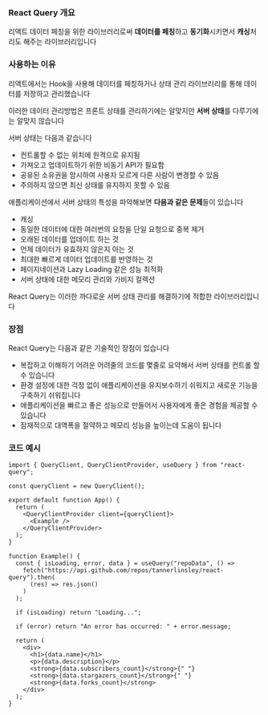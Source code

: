 ### React Query 개요

리액트 데이터 페칭을 위한 라이브러리로써 **데이터를 페칭**하고 **동기화**시키면서 **캐싱**처리도 해주는 라이브러리입니다

### 사용하는 이유

리액트에서는 Hook을 사용해 데이터를 페칭하거나 상태 관리 라이브러리를 통해 데이터를 저장하고 관리했습니다

이러한 데이터 관리방법은 프론트 상태를 관리하기에는 알맞지만 **서버 상태**를 다루기에는 알맞지 않습니다

서버 상태는 다음과 같습니다

-  컨트롤할 수 없는 위치에 원격으로 유지됨
-  가져오고 업데이트하기 위한 비동기 API가 필요함
-  공유된 소유권을 암시하여 사용자 모르게 다른 사람이 변경할 수 있음
-  주의하지 않으면 최신 상태를 유지하지 못할 수 있음

애플리케이션에서 서버 상태의 특성을 파악해보면 **다음과 같은 문제**들이 있습니다

-  캐싱
-  동일한 데이터에 대한 여러번의 요청을 단일 요청으로 중복 제거
-  오래된 데이터를 업데이트 하는 것
-  언제 데이터가 유효하지 않은지 아는 것
-  최대한 빠르게 데이터 업데이트를 반영하는 것
-  페이지네이션과 Lazy Loading 같은 성능 최적화
-  서버 상태에 대한 메모리 관리와 가비지 컬렉션

React Query는 이러한 까다로운 서버 상태 관리를 해결하기에 적합한 라이브러리입니다

### 장점

React Query는 다음과 같은 기술적인 장점이 있습니다

- 복잡하고 이해하기 어려운 어려줄의 코드를 몇줄로 요약해서 서버 상태를 컨트롤 할 수 있습니다
- 환경 설정에 대한 걱정 없이 애플리케이션을 유지보수하기 쉬워지고 새로운 기능을 구축하기 쉬워집니다
- 애플리케이션을 빠르고 좋은 성능으로 만들어서 사용자에게 좋은 경험을 제공할 수 있습니다
- 잠재적으로 대역폭을 절약하고 메모리 성능을 높이는데 도움이 됩니다

### 코드 예시

```
import { QueryClient, QueryClientProvider, useQuery } from "react-query";

const queryClient = new QueryClient();

export default function App() {
  return (
    <QueryClientProvider client={queryClient}>
      <Example />
    </QueryClientProvider>
  );
}

function Example() {
  const { isLoading, error, data } = useQuery("repoData", () =>
    fetch("https://api.github.com/repos/tannerlinsley/react-query").then(
      (res) => res.json()
    )
  );

  if (isLoading) return "Loading...";

  if (error) return "An error has occurred: " + error.message;

  return (
    <div>
      <h1>{data.name}</h1>
      <p>{data.description}</p>
      <strong>{data.subscribers_count}</strong>{" "}
      <strong>{data.stargazers_count}</strong>{" "}
      <strong>{data.forks_count}</strong>
    </div>
  );
}
```
